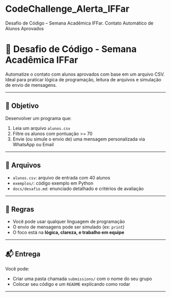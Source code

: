 # CodeChallenge_Alerta_IFFar
Desafio de Código – Semana Acadêmica IFFar. Contato Automático de Alunos Aprovados

# 🚀 Desafio de Código - Semana Acadêmica IFFar

Automatize o contato com alunos aprovados com base em um arquivo CSV.  
Ideal para praticar lógica de programação, leitura de arquivos e simulação de envio de mensagens.

---

## 📌 Objetivo

Desenvolver um programa que:

1. Leia um arquivo `alunos.csv`
2. Filtre os alunos com pontuação >= 70
3. Envie (ou simule o envio de) uma mensagem personalizada via WhatsApp ou Email

---

## 📁 Arquivos

- `alunos.csv`: arquivo de entrada com 40 alunos
- `exemplos/`: código exemplo em Python
- `docs/desafio.md`: enunciado detalhado e critérios de avaliação


---

## 🎯 Regras

- Você pode usar qualquer linguagem de programação
- O envio de mensagens pode ser simulado (ex: `print`)
- O foco está na **lógica, clareza, e trabalho em equipe**

---

## 📬 Entrega

Você pode:

- Criar uma pasta chamada `submissions/` com o nome do seu grupo
- Colocar seu código e um `README` explicando como rodar

---


